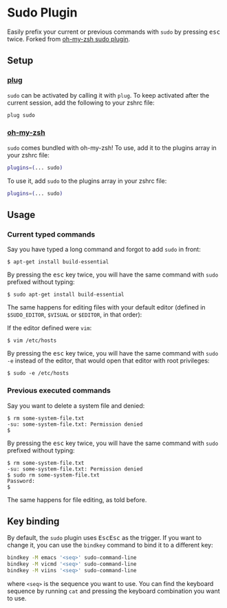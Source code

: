 # Sudo Plugin

Easily prefix your current or previous commands with `sudo` by pressing <kbd>esc</kbd> twice. Forked from [oh-my-zsh sudo plugin](https://github.com/ohmyzsh/ohmyzsh/tree/master/plugins/sudo).

## Setup

### [plug](https://github.com/update-this-later)

`sudo` can be activated by calling it with `plug`. To keep activated after the current session, add the following to your zshrc file:

```zsh
plug sudo
```

### [oh-my-zsh](https://github.com/ohmyzsh/ohmyzsh)

`sudo` comes bundled with oh-my-zsh! To use, add it to the plugins array in your zshrc file:

```zsh
plugins=(... sudo)
```

To use it, add `sudo` to the plugins array in your zshrc file:

```zsh
plugins=(... sudo)
```

## Usage

### Current typed commands

Say you have typed a long command and forgot to add `sudo` in front:

```console
$ apt-get install build-essential
```

By pressing the <kbd>esc</kbd> key twice, you will have the same command with `sudo` prefixed without typing:

```console
$ sudo apt-get install build-essential
```

The same happens for editing files with your default editor (defined in `$SUDO_EDITOR`, `$VISUAL` or `$EDITOR`, in that order):

If the editor defined were `vim`:

```console
$ vim /etc/hosts
```

By pressing the <kbd>esc</kbd> key twice, you will have the same command with `sudo -e` instead of the editor, that would open that editor with root privileges:

```console
$ sudo -e /etc/hosts
```

### Previous executed commands

Say you want to delete a system file and denied:

```console
$ rm some-system-file.txt
-su: some-system-file.txt: Permission denied
$
```

By pressing the <kbd>esc</kbd> key twice, you will have the same command with `sudo` prefixed without typing:

```console
$ rm some-system-file.txt
-su: some-system-file.txt: Permission denied
$ sudo rm some-system-file.txt
Password:
$
```

The same happens for file editing, as told before.

## Key binding

By default, the `sudo` plugin uses <kbd>Esc</kbd><kbd>Esc</kbd> as the trigger.
If you want to change it, you can use the `bindkey` command to bind it to a different key:

```sh
bindkey -M emacs '<seq>' sudo-command-line
bindkey -M vicmd '<seq>' sudo-command-line
bindkey -M viins '<seq>' sudo-command-line
```

where `<seq>` is the sequence you want to use. You can find the keyboard sequence
by running `cat` and pressing the keyboard combination you want to use.
